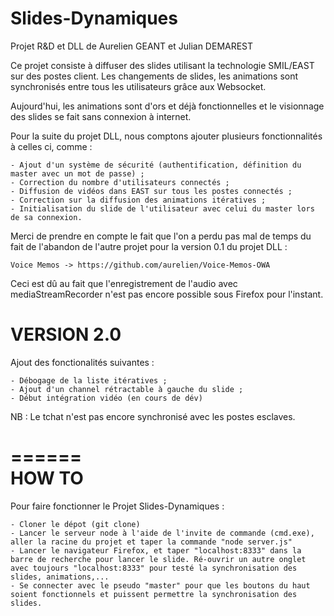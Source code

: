 Slides-Dynamiques 
=================

Projet R&amp;D et DLL de Aurelien GEANT et Julian DEMAREST

Ce projet consiste à diffuser des slides utilisant la technologie SMIL/EAST sur des postes client.
Les changements de slides, les animations sont synchronisés entre tous les utilisateurs grâce aux Websocket.

Aujourd'hui, les animations sont d'ors et déjà fonctionnelles et le visionnage des slides se fait sans connexion à internet.

Pour la suite du projet DLL, nous comptons ajouter plusieurs fonctionnalités à celles ci, comme :

    - Ajout d'un système de sécurité (authentification, définition du master avec un mot de passe) ;
    - Correction du nombre d'utilisateurs connectés ;
    - Diffusion de vidéos dans EAST sur tous les postes connectés ;
    - Correction sur la diffusion des animations itératives ;
    - Initialisation du slide de l'utilisateur avec celui du master lors de sa connexion.
    
Merci de prendre en compte le fait que l'on a perdu pas mal de temps du fait de l'abandon de l'autre projet
pour la version 0.1 du projet DLL :

    Voice Memos -> https://github.com/aurelien/Voice-Memos-OWA

Ceci est dû au fait que l'enregistrement de l'audio avec mediaStreamRecorder n'est pas encore possible
sous Firefox pour l'instant.

VERSION 2.0
===========

Ajout des fonctionalités suivantes :

    - Débogage de la liste itératives ;
    - Ajout d'un channel rétractable à gauche du slide ;
    - Début intégration vidéo (en cours de dév)
    
NB : Le tchat n'est pas encore synchronisé avec les postes esclaves.
  
======  
HOW TO
======

Pour faire fonctionner le Projet Slides-Dynamiques :

    - Cloner le dépot (git clone)
    - Lancer le serveur node à l'aide de l'invite de commande (cmd.exe), aller la racine du projet et taper la commande "node server.js"
    - Lancer le navigateur Firefox, et taper "localhost:8333" dans la barre de recherche pour lancer le slide. Ré-ouvrir un autre onglet avec toujours "localhost:8333" pour testé la synchronisation des slides, animations,...
    - Se connecter avec le pseudo "master" pour que les boutons du haut soient fonctionnels et puissent permettre la synchronisation des slides.
